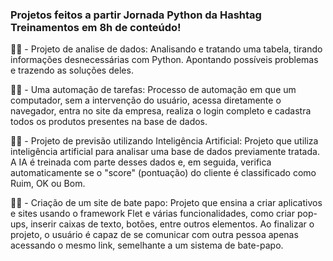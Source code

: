 ### Projetos feitos a partir Jornada Python da Hashtag Treinamentos em 8h de conteúdo!

 👨‍💻 - Projeto de analise de dados: Analisando e tratando uma tabela, tirando informações desnecessárias com Python. Apontando possíveis problemas e trazendo as soluções deles.
 
 👨‍💻 - Uma automação de tarefas: Processo de automação em que um computador, sem a intervenção do usuário, acessa diretamente o navegador, entra no site da empresa, realiza o login completo e cadastra todos os produtos presentes na base de dados.

 👨‍💻 - Projeto de previsão utilizando Inteligência Artificial: Projeto que utiliza inteligência artificial para analisar uma base de dados previamente tratada. A IA é treinada com parte desses dados e, em seguida, verifica automaticamente se o "score" (pontuação) do cliente é classificado como Ruim, OK ou Bom.

 👨‍💻 - Criação de um site de bate papo: Projeto que ensina a criar aplicativos e sites usando o framework Flet e várias funcionalidades, como criar pop-ups, inserir caixas de texto, botões, entre outros elementos. Ao finalizar o projeto, o usuário é capaz de se comunicar com outra pessoa apenas acessando o mesmo link, semelhante a um sistema de bate-papo.
